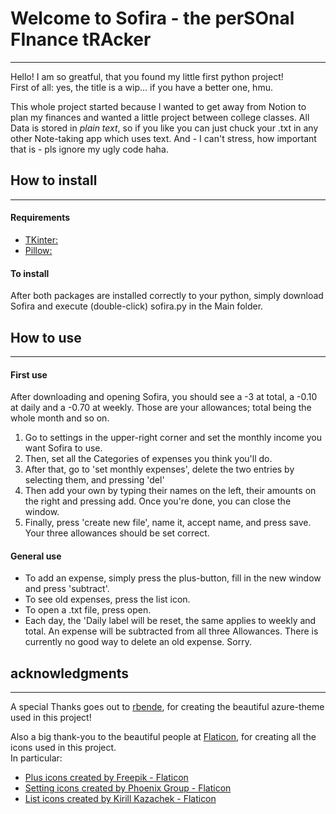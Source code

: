 # Welcome to Sofira - the perSOnal FInance tRAcker
***
Hello! I am so greatful, that you found my little first python project!  
First of all: yes, the title is a wip... if you have a better one, hmu.  

This whole project started because I wanted to get away from Notion to plan my finances and wanted a little project between college classes.
All Data is stored in *plain text*, so if you like you can just chuck your .txt in any other Note-taking app which uses text.
And - I can't stress, how important that is - pls ignore my ugly code haha.

## How to install
***
#### Requirements
- [TKinter:](https://www.tutorialspoint.com/how-to-install-tkinter-in-python)
- [Pillow:](https://pillow.readthedocs.io/en/stable/installation/basic-installation.html)

#### To install
After both packages are installed correctly to your python, simply download Sofira and execute (double-click) sofira.py in the Main folder.

## How to use
***
#### First use
After downloading and opening Sofira, you should see a -3 at total, a -0.10 at daily and a -0.70 at weekly. 
Those are your allowances; total being the whole month and so on.

1.  Go to settings in the upper-right corner and set the monthly income you want Sofira to use.
2.  Then, set all the Categories of expenses you think you'll do.
3.  After that, go to 'set monthly expenses', delete the two entries by selecting them, and pressing 'del'
4.  Then add your own by typing their names on the left, their amounts on the right and pressing add. Once you're done, you can close the window.
6.  Finally, press 'create new file', name it, accept name, and press save. Your three allowances should be set correct.

#### General use
- To add an expense, simply press the plus-button, fill in the new window and press 'subtract'.
- To see old expenses, press the list icon.
- To open a .txt file, press open.
- Each day, the 'Daily label will be reset, the same applies to weekly and total. An expense will be subtracted from all three Allowances. There is currently no good way to delete an old expense. Sorry.

## acknowledgments
***
A special Thanks goes out to [rbende](https://github.com/rdbende/Azure-ttk-theme), for creating the beautiful azure-theme used in this project!  

Also a big thank-you to the beautiful people at [Flaticon](https://www.flaticon.com/), for creating all the icons used in this project.  
In particular:
- <a href="https://www.flaticon.com/free-icons/plus" title="plus icons">Plus icons created by Freepik - Flaticon</a>
- <a href="https://www.flaticon.com/free-icons/setting" title="setting icons">Setting icons created by Phoenix Group - Flaticon</a>
- <a href="https://www.flaticon.com/free-icons/list" title="list icons">List icons created by Kirill Kazachek - Flaticon</a>
